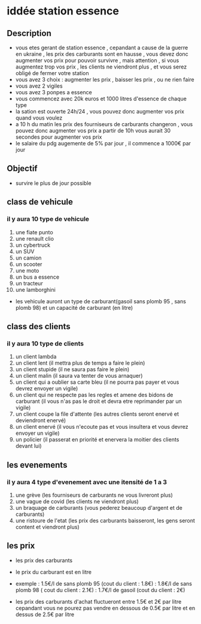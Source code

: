 # iddée station essence

## Description

- vous etes gerant de station essence , cepandant a cause de la guerre en ukraine , les prix des carburants sont en hausse , vous devez donc augmenter vos prix pour pouvoir survivre , mais attention , si vous augmentez trop vos prix , les clients ne viendront plus , et vous serez obligé de fermer votre station
- vous avez 3 choix : augmenter les prix , baisser les prix , ou ne rien faire
- vous avez 2 vigiles
- vous avez 3 ponpes a essence
- vous commencez avec 20k euros et 1000 litres d'essence de chaque type
- la sation est ouverte 24h/24 , vous pouvez donc augmenter vos prix quand vous voulez
- a 10 h du matin les prix des fourniseurs de carburants changeron , vous pouvez donc augmenter vos prix a partir de 10h vous aurait 30 secondes pour augmenter vos prix
- le salaire du pdg augemente de 5% par jour , il commence a 1000€ par jour


## Objectif

- survire le plus de jour possible
  
## class de vehicule

### il y aura 10 type de vehicule

1. une fiate punto
2. une renault clio
3. un cybertruck
4. un SUV
5. un camion 
6. un scooter
7. une moto
8. un bus a essence
9.  un tracteur
10. une lamborghini

- les vehicule auront un type de carburant(gasoil sans plomb 95 , sans plomb 98)
et un capacité de carburant (en litre)

## class des clients

### il y aura 10 type de clients

1. un client lambda
2. un client lent (il mettra plus de temps a faire le plein)
3. un client stupide (il ne saura pas faire le plein)
4. un client malin (il saura va tenter de vous arnaquer)
5. un client qui a oublier sa carte bleu (il ne pourra pas payer et vous devrez envoyer un vigile)
6. un client qui ne respecte pas les regles et amene des bidons de carburant (il vous n'as pas le droit et devra etre reprimander par un vigile)
7. un client coupe la file d'attente (les autres clients seront enervé et deviendront enervé)
8. un client enervé (il vous n'ecoute pas et vous insultera et vous devrez envoyer un vigile)
9. un policier (il passerat en priorité et enervera la moitier des clients devant lui)

## les evenements

### il y aura 4 type d'evenement avec une itensité de 1 a 3

1. une grève (les fourniseurs de carburants ne vous livreront plus)
2. une vague de covid (les clients ne viendront plus)
3. un braquage de carburants (vous pederez beaucoup d'argent et de carburants)
4. une ristoure de l'etat (les prix des carburants baisseront, les gens seront content et viendront plus)

## les prix

- les prix des carburants

- le prix du carburant est en litre

- exemple
        : 1.5€/l de sans plomb 95 (cout du client : 1.8€)
        : 1.8€/l de sans plomb 98 ( cout du client : 2.1€)
        : 1.7€/l de gasoil (cout du client : 2€)

- les prix des carburants d'achat fluctueront entre 1.5€ et 2€ par litre cepandant vous ne pourez pas vendre en dessous de 0.5€ par litre et en dessus de 2.5€ par litre
  